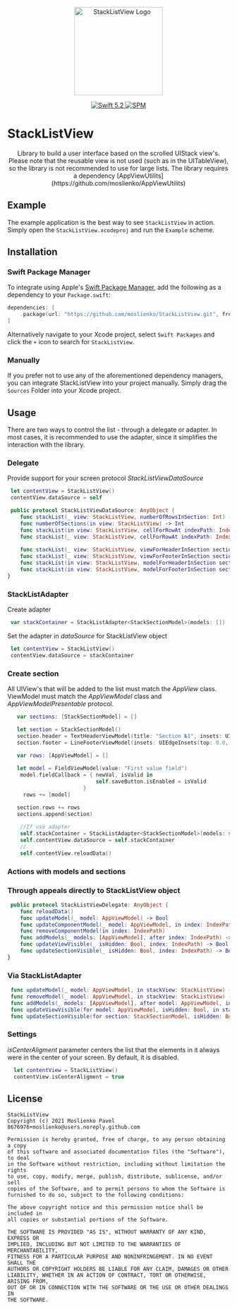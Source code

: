 <p align="center">
   <img width="200" src="https://raw.githubusercontent.com/SvenTiigi/SwiftKit/gh-pages/readMeAssets/SwiftKitLogo.png" alt="StackListView Logo">
</p>

<p align="center">
   <a href="https://developer.apple.com/swift/">
      <img src="https://img.shields.io/badge/Swift-5.2-orange.svg?style=flat" alt="Swift 5.2">
   </a>
   <a href="https://github.com/apple/swift-package-manager">
      <img src="https://img.shields.io/badge/Swift%20Package%20Manager-compatible-brightgreen.svg" alt="SPM">
   </a>
</p>

# StackListView

<p align="center">
Library to build a user interface based on the scrolled UIStack view's.
Please note that the reusable view is not used (such as in the UITableView), so the library is not recommended to use for large lists.
The library requires a dependency [AppViewUtilits](https://github.com/moslienko/AppViewUtilits)
</p>

## Example

The example application is the best way to see `StackListView` in action. Simply open the `StackListView.xcodeproj` and run the `Example` scheme.

## Installation

### Swift Package Manager

To integrate using Apple's [Swift Package Manager](https://swift.org/package-manager/), add the following as a dependency to your `Package.swift`:

```swift
dependencies: [
    .package(url: "https://github.com/moslienko/StackListView.git", from: "1.0.0")
]
```

Alternatively navigate to your Xcode project, select `Swift Packages` and click the `+` icon to search for `StackListView`.

### Manually

If you prefer not to use any of the aforementioned dependency managers, you can integrate StackListView into your project manually. Simply drag the `Sources` Folder into your Xcode project.

## Usage

There are two ways to control the list - through a delegate or adapter. In most cases, it is recommended to use the adapter, since it simplifies the interaction with the library.

### Delegate

Provide support for your screen protocol *StackListViewDataSource*

```swift
 let contentView = StackListView()
 contentView.dataSource = self
```


```swift
 public protocol StackListViewDataSource: AnyObject {
    func stackList(_ view: StackListView, numberOfRowsInSection: Int) -> Int
    func numberOfSections(in view: StackListView) -> Int
    func stackList(in view: StackListView, cellForRowAt indexPath: IndexPath) -> AppView
    func stackList(_ view: StackListView, cellForRowAt indexPath: IndexPath) -> AppViewModel
    
    func stackList(_ view: StackListView, viewForHeaderInSection section: Int) -> AppView?
    func stackList(_ view: StackListView, viewForFooterInSection section: Int) -> AppView?
    func stackList(in view: StackListView, modelForHeaderInSection section: Int) -> AppViewModel?
    func stackList(in view: StackListView, modelForFooterInSection section: Int) -> AppViewModel?
}
```

### StackListAdapter

Create adapter

```swift
 var stackContainer = StackListAdapter<StackSectionModel>(models: [])
```

Set the adapter in *dataSource* for StackListView object

```swift
 let contentView = StackListView()
 contentView.dataSource = stackContainer
```

### Create section
All UIView's that will be added to the list must match the *AppView* class.
ViewModel must match the *AppViewModel* class and *AppViewModelPresentable* protocol.

```swift
   var sections: [StackSectionModel] = []

   let section = StackSectionModel()
   section.header = TextHeaderViewModel(title: "Section №1", insets: UIEdgeInsets(top: 8.0, left: 0.0, bottom: 8.0, right: 0.0))
   section.footer = LineFooterViewModel(insets: UIEdgeInsets(top: 8.0, left: 0.0, bottom: 8.0, right: 0.0))

   var rows: [AppViewModel] = []
               
   let model = FieldViewModel(value: "First value field")
    model.fieldCallback = { newVal, isValid in
                            self.saveButton.isEnabled = isValid
                        }
	 rows += [model]

   section.rows += rows
   sections.append(section)
   
    //If use adapter
    self.stackContainer = StackListAdapter<StackSectionModel>(models: sections)
    self.contentView.dataSource = self.stackContainer
    //
    self.contentView.reloadData()
```

### Actions with models and sections

### Through appeals directly to StackListView object

```swift
 public protocol StackListViewDelegate: AnyObject {
    func reloadData()
    func updateModel(_ model: AppViewModel) -> Bool
    func updateComponentModel(_ model: AppViewModel, in index: IndexPath) -> Bool
    func removeComponentModel(in index: IndexPath)
    func addModels(_ models: [AppViewModel], after index: IndexPath) -> Bool
    func updateViewVisible(_ isHidden: Bool, index: IndexPath) -> Bool
    func updateSectionVisible(_ isHidden: Bool, index: IndexPath) -> Bool
}
```


### Via StackListAdapter

```swift
 func updateModel(_ model: AppViewModel, in stackView: StackListView) -> Bool
 func removeModel(_ model: AppViewModel, in stackView: StackListView) -> Bool
 func addModels(_ models: [AppViewModel], after model: AppViewModel, in stackView: StackListView) -> Bool
 func updateViewVisible(for model: AppViewModel, isHidden: Bool, in stackView: StackListView) -> Bool
 func updateSectionVisible(for section: StackSectionModel, isHidden: Bool, in stackView: StackListView) -> Bool
 ```

### Settings
*isCenterAligment* parameter centers the list that the elements in it always were in the center of your screen. By default, it is disabled.

```swift
  let contentView = StackListView()
  contentView.isCenterAligment = true
```

## License

```
StackListView
Copyright (c) 2021 Moslienko Pavel 8676976+moslienko@users.noreply.github.com

Permission is hereby granted, free of charge, to any person obtaining a copy
of this software and associated documentation files (the "Software"), to deal
in the Software without restriction, including without limitation the rights
to use, copy, modify, merge, publish, distribute, sublicense, and/or sell
copies of the Software, and to permit persons to whom the Software is
furnished to do so, subject to the following conditions:

The above copyright notice and this permission notice shall be included in
all copies or substantial portions of the Software.

THE SOFTWARE IS PROVIDED "AS IS", WITHOUT WARRANTY OF ANY KIND, EXPRESS OR
IMPLIED, INCLUDING BUT NOT LIMITED TO THE WARRANTIES OF MERCHANTABILITY,
FITNESS FOR A PARTICULAR PURPOSE AND NONINFRINGEMENT. IN NO EVENT SHALL THE
AUTHORS OR COPYRIGHT HOLDERS BE LIABLE FOR ANY CLAIM, DAMAGES OR OTHER
LIABILITY, WHETHER IN AN ACTION OF CONTRACT, TORT OR OTHERWISE, ARISING FROM,
OUT OF OR IN CONNECTION WITH THE SOFTWARE OR THE USE OR OTHER DEALINGS IN
THE SOFTWARE.
```
